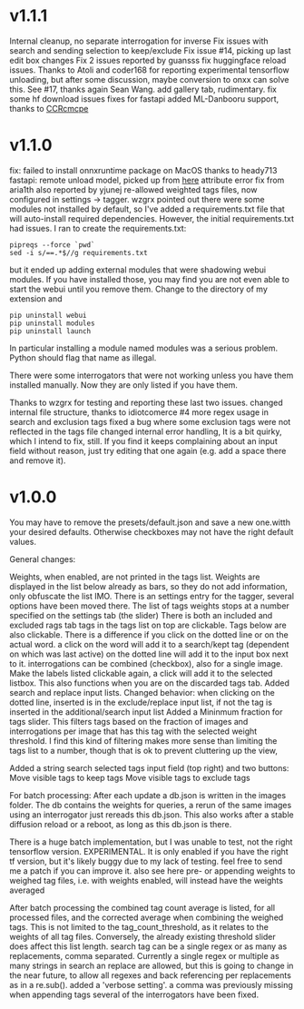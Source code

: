 # v1.1.1

Internal cleanup, no separate interrogation for inverse
Fix issues with search and sending selection to keep/exclude
Fix issue #14, picking up last edit box changes
Fix 2 issues reported by guansss
fix huggingface reload issues. Thanks to Atoli and coder168 for reporting
experimental tensorflow unloading, but after some discussion, maybe conversion to onxx can solve this. See #17, thanks again Sean Wang.
add gallery tab, rudimentary.
fix some hf download issues
fixes for fastapi
added ML-Danbooru support, thanks to [CCRcmcpe](github.com/CCRcmcpe)

# v1.1.0
fix: failed to install onnxruntime package on MacOS thanks to heady713
fastapi: remote unload model, picked up from [here](https://github.com/toriato/stable-diffusion-webui-wd14-tagger/pull/109)
attribute error fix from aria1th also reported by yjunej
re-allowed weighted tags files, now configured in settings -> tagger.
wzgrx pointed out there were some modules not installed by default, so I've added a requirements.txt file that will auto-install required dependencies. However, the initial requirements.txt had issues. I ran to create the requirements.txt:
```
pipreqs --force `pwd`
sed -i s/==.*$//g requirements.txt
```
but it ended up adding external modules that were shadowing webui modules. If you have installed those, you may find you are not even able to start the webui until you remove them. Change to the directory of my extension and
```
pip uninstall webui
pip uninstall modules
pip uninstall launch
```
In particular installing a module named modules was a serious problem. Python should flag that name as illegal.

There were some interrogators that were not working unless you have them installed manually. Now they are only listed if you have them.

Thanks to wzgrx for testing and reporting these last two issues.
changed internal file structure, thanks to idiotcomerce #4
more regex usage in search and exclusion tags
fixed a bug where some exclusion tags were not reflected in the tags file
changed internal error handling, It is a bit quirky, which I intend to fix, still.
If you find it keeps complaining about an input field without reason, just try editing that one again (e.g. add a space there and remove it).


# v1.0.0

You may have to remove the presets/default.json and save a new one.witth your desired defaults. Otherwise checkboxes may not have the right default values.

General changes:

Weights, when enabled, are not printed in the tags list. Weights are displayed in the list below already as bars, so they do not add information, only obfuscate the list IMO.
There is an settings entry for the tagger, several options have been moved there.
The list of tags weights stops at a number specified on the settings tab (the slider)
There is both an included and excluded rags tab
tags in the tags list on top are clickable.
Tags below are also clickable. There is a difference if you click on the dotted line or on the actual word. a click on the word will add it to a search/kept tag (dependent on which was last active) on the dotted line will add it to the input box next to it.
interrogations can be combined (checkbox), also for a single image.
Make the labels listed clickable again, a click will add it to the selected listbox. This also functions when you are on the discarded tags tab.
Added search and replace input lists.
Changed behavior: when clicking on the dotted line, inserted is in the exclude/replace input list, if not the tag is inserted in the additional/search input list
Added a Mininmum fraction for tags slider. This filters tags based on the fraction of images and interrogations per image that has this tag with the selected weight threshold. I find this kind of filtering makes more sense than limiting the tags list to a number, though that is ok to prevent cluttering up the view,

Added a string search selected tags input field (top right) and two buttons:
Move visible tags to keep tags
Move visible tags to exclude tags

For batch processing:
After each update a db.json is written in the images folder. The db contains the weights for queries, a rerun of the same images using an interrogator just rereads this db.json. This also works after a stable diffusion reload or a reboot, as long as this db.json is there.

There is a huge batch implementation, but I was unable to test, not the right tensorflow version. EXPERIMENTAL. It is only enabled if you have the right tf version, but it's likely buggy due to my lack of testing. feel free to send me a patch if you can improve it. also see here
pre- or appending weights to weighed tag files, i.e. with weights enabled, will instead have the weights averaged

After batch processing the combined tag count average is listed, for all processed files, and the corrected average when combining the weighed tags. This is not limited to the tag_count_threshold, as it relates to the weights of all tag files. Conversely, the already existing threshold slider does affect this list length.
search tag can be a single regex or as many as replacements, comma separated. Currently a single regex or multiple as many strings in search an replace are allowed, but this is going to change in the near future, to allow all regexes and back referencing per replacements as in a re.sub().
added a 'verbose setting'.
a comma was previously missing when appending tags
several of the interrogators have been fixed.



